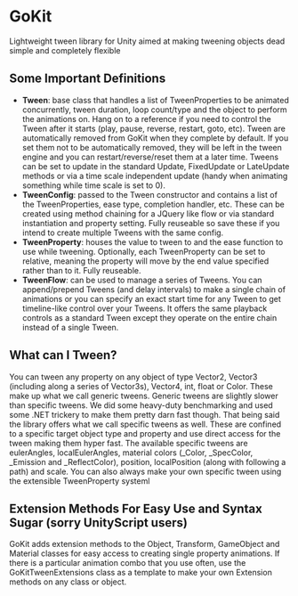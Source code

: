 GoKit
====

Lightweight tween library for Unity aimed at making tweening objects dead simple and completely flexible



Some Important Definitions
-----

* **Tween**: base class that handles a list of TweenProperties to be animated concurrently, tween duration, loop count/type and the object to perform the animations on. Hang on to a reference if you need to control the Tween after it starts (play, pause, reverse, restart, goto, etc). Tween are automatically removed from GoKit
when they complete by default.
If you set them not to be automatically removed, they will be left in the tween engine and you can restart/reverse/reset them at a later time. Tweens can be
set to update in the standard Update, FixedUpdate or LateUpdate methods or via a time scale independent update (handy when animating
something while time scale is set to 0).
* **TweenConfig**: passed to the Tween constructor and contains a list of the TweenProperties, ease type, completion handler, etc. These can be created
using method chaining for a JQuery like flow or via standard instantiation and property setting. Fully reuseable so save these if you intend
to create multiple Tweens with the same config.
* **TweenProperty**: houses the value to tween to and the ease function to use while tweening. Optionally, each TweenProperty can be set to relative, meaning
the property will move by the end value specified rather than to it. Fully reuseable.
* **TweenFlow**: can be used to manage a series of Tweens. You can append/prepend Tweens (and delay intervals) to make a single chain of animations or
you can specify an exact start time for any Tween to get timeline-like control over your Tweens. It offers the same playback controls as a standard Tween except they operate on the entire chain instead of a single Tween.


What can I Tween?
-----

You can tween any property on any object of type Vector2, Vector3 (including along a series of Vector3s), Vector4, int, float or Color.
These make up what we call generic tweens.
Generic tweens are slightly slower than specific tweens. We did some heavy-duty benchmarking and used some .NET trickery to make them pretty darn fast though.
That being said the library offers what we call specific tweens as well. These are confined to a specific target object type and property and use
direct access for the tween making them hyper fast. The available specific tweens are eulerAngles, localEulerAngles, material colors (_Color, _SpecColor, _Emission and _ReflectColor), position, localPosition (along with following a path) and scale. You can also always make your own specific tween using the extensible
TweenProperty systeml


Extension Methods For Easy Use and Syntax Sugar (sorry UnityScript users)
----

GoKit adds extension methods to the Object, Transform, GameObject and Material classes for easy access to creating single property animations. If there is a particular
animation combo that you use often, use the GoKitTweenExtensions class as a template to make your own Extension methods on any class or object.